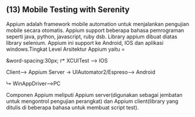 <h2>(13) Mobile Testing with Serenity</h2>

Appium adalah framework mobile automation untuk menjalankan pengujian mobile secara otomatis. Appium support beberapa bahasa pemrograman seperti java, python, javascript, ruby dsb. Library appium dibuat diatas library selenium. Appium ini support ke Android, IOS dan aplikasi windows.Tingkat Level Arsitektur Appium yaitu =
                        <p>&word-spacing:30px; &#8625; XCUITest --> IOS</p> 
<p>Client--> Appium Server &rarr; UIAutomator2/Espreso--> Android</p> 
                        <p>&#8627; WinAppDriver-->PC</p> 

Componen Appium meliputi Appium server(digunakan sebagai jembatan untuk mengontrol pengujian perangkat) dan Appium client(library yang ditulis di beberapa bahasa untuk membuat script test). 
